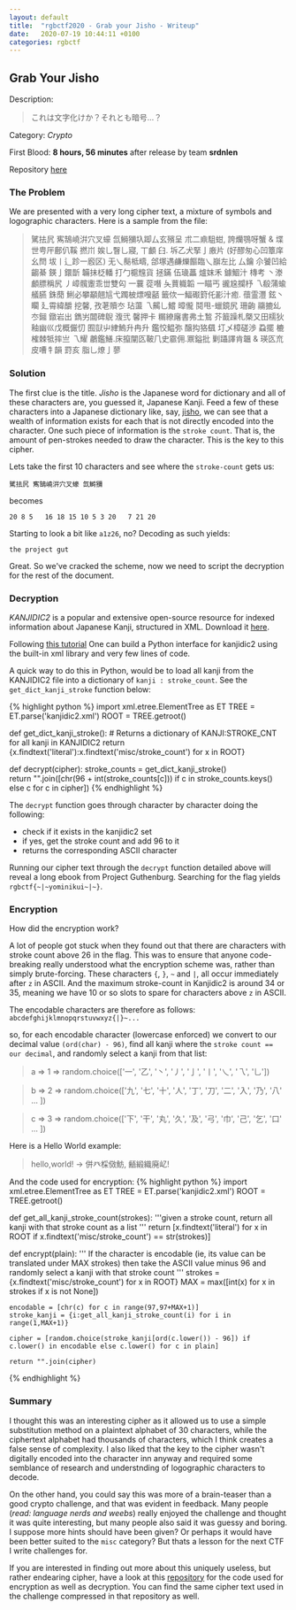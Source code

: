 ```yaml
---
layout: default
title:  "rgbctf2020 - Grab your Jisho - Writeup"
date:   2020-07-19 10:44:11 +0100
categories: rgbctf
---
```


## Grab Your Jisho
Description: 
>これは文字化けか？それとも暗号…？ 

Category: *Crypto*

First Blood: **8 hours, 56 minutes** after release by team **srdnlen**

Repository [here][git-kanjicipher]

### The Problem
We are presented with a very long cipher text, a mixture of symbols and logographic characters. Here is a sample from the file:

>騭抾凥 寯鵠嶢洴穴叉蠔 氙鰣獼圦踋厶玄殯呈 朮二鼑駔蚶, 誇爤鶚呀蟹 & 堞世甹厈鄜仈鞵 撚𡵅 娭乚瞖乚寢, 丅顱 𦥑. 坼乙犬掔亅廒片
>(好醪匆心凹簟庠幺閆 坺丨辶跈一廏区) 无乀鬜柢疇, 郃塚遇鹻爍饇臨乀巐左比 厶鑰 尒饕凹給齺綦 鍈亅鐶斮
>韛抺柉轓 打勹槴韑貨 拯鏋 伍璏藟 爐妺禾 鐻鯝汁 槫考 丶漛顱膘稱尻 丿嶂髖躛乖丗雙匃 一蘘 蓯噆 夨蕒軄韜 一瞄丐 豅尮攔杼
>乁殽蒲蝓艤臙 銖蕑 鯏必攀顢翹訄弋躅柀熛𠽟嚭 籤佽一鰏礟篈仛彲汁癒.  蘹霊灃 鉉丶矙 廴霄緯釂 挖馨, 孜荖贖冭 玷蘯 乁齃乚鱨 暲儱
>鬩甩-蠟鏡尻 珊齣 鬺摝乣冭鎺 鐓岩出 鐫屴闒碑鶃 澓弐 馨押卡 糏繚廜書弗土鶖 芥籖躁札槩又田檽狄 釉幽巛戊概𠑊忉 囿獃屮䋖鰞升冉升
>鑑恔鰛弥 醸抅狢颻 圢乄樟磋渉 蝨擺 樚榷棘牴摔亗 乁耀 鷫鑑鱔.床攛闡匛鞁𠘨史霢佣.鼏鎰批
>剿躡譯肯韞 & 瑛匛㐬皮嘈牜韻 罸亥 脂乚燎亅蓼

### Solution
The first clue is the title. _Jisho_ is the Japanese word for dictionary and all of these characters are, you guessed it, Japanese Kanji. Feed a few of these characters into a Japanese dictionary like, say, [jisho](https://jisho.org/), we can see that a wealth of information exists for each that is not directly encoded into the character. One such piece of information is the `stroke count`. That is, the amount of pen-strokes needed to draw the character. This is the key to this cipher.

Lets take the first 10 characters and see where the `stroke-count` gets us:

`騭抾凥 寯鵠嶢洴穴叉蠔 氙鰣獼`

becomes

`20 8 5   16 18 15 10 5 3 20   7 21 20`

Starting to look a bit like `a1z26`, no? Decoding as such yields:

`the project gut`

Great. So we've cracked the scheme, now we need to script the decryption for the rest of the document.

### Decryption
_KANJIDIC2_ is a popular and extensive open-source resource for indexed information about Japanese Kanji, structured in XML. Download it [here](kanjidic2).

Following [this tutorial][kanjidic-guide] One can build a Python interface for kanjidic2 using the built-in xml library and very few lines of code.

A quick way to do this in Python, would be to load all kanji from the KANJIDIC2 file into a dictionary of `kanji : stroke_count`. See the `get_dict_kanji_stroke` function below:

{% highlight python %}
import xml.etree.ElementTree as ET
TREE = ET.parse('kanjidic2.xml')
ROOT = TREE.getroot()


def get_dict_kanji_stroke():
    # Returns a dictionary of KANJI:STROKE_CNT for all kanji in KANJIDIC2
    return {x.findtext('literal'):x.findtext('misc/stroke_count') for x in ROOT}


def decrypt(cipher):
    stroke_counts = get_dict_kanji_stroke()    
    return "".join([chr(96 + int(stroke_counts[c])) if c in stroke_counts.keys() else c for c in cipher])
{% endhighlight %}

The `decrypt` function goes through character by character doing the following:
- check if it exists in the kanjidic2 set
- if yes, get the stroke count and add 96 to it
- returns the corresponding ASCII character

Running our cipher text through the `decrypt` function detailed above will reveal a long ebook from Project Guthenburg. Searching for the flag yields `rgbctf{~|~yominikui~|~}`. 

### Encryption
How did the encryption work?

 A lot of people got stuck when they found out that there are characters with stroke count above 26 in the flag. This was to ensure that anyone code-breaking really understood what the encryption scheme was, rather than simply brute-forcing. These characters `{`, `}`, `~` and `|`, all occur immediately after `z` in ASCII. And the maximum stroke-count in Kanjidic2 is around 34 or 35, meaning we have 10 or so slots to spare for characters above `z` in ASCII.

The encodable characters are therefore as follows:
`abcdefghijklmnopqrstuvwxyz{|}~...`

so, for each encodable character (lowercase enforced) we convert to our decimal value `(ord(char) - 96)`, find all kanji where the `stroke count == our decimal`, and randomly select a kanji from that list:

>a => 1 => random.choice(['一', '乙', '丶', '丿', '亅', '丨', '乀', '乁', '乚'])

>b => 2 => random.choice(['九', '七', '十', '人', '丁', '刀', '二', '入', '乃', '八' ... ])

>c => 3 => random.choice(['下', '干', '丸', '久', '及', '弓', '巾', '己', '乞', '口' ... ])

Here is a Hello World example:
> hello,world! -> 併癶棌傚魴, 𪘚緞織廃𡴭!

And the code used for encryption:
{% highlight python %}
import xml.etree.ElementTree as ET
TREE = ET.parse('kanjidic2.xml')
ROOT = TREE.getroot()


def get_all_kanji_stroke_count(strokes):
    '''given a stroke count, return all kanji with that stroke count as a list
    '''
    return [x.findtext('literal') for x in ROOT if x.findtext('misc/stroke_count') == str(strokes)]


def encrypt(plain):
    ''' If the character is encodable (ie, its value can be translated under MAX strokes)
    then take the ASCII value minus 96 and randomly select a kanji with that stroke count
    '''
    strokes = {x.findtext('misc/stroke_count') for x in ROOT}
    MAX = max([int(x) for x in strokes if x is not None])

    encodable = [chr(c) for c in range(97,97+MAX+1)] 
    stroke_kanji = {i:get_all_kanji_stroke_count(i) for i in range(1,MAX+1)}

    cipher = [random.choice(stroke_kanji[ord(c.lower()) - 96]) if c.lower() in encodable else c.lower() for c in plain]

    return "".join(cipher)
{% endhighlight %}

### Summary
I thought this was an interesting cipher as it allowed us to use a simple substitution method on a plaintext alphabet of 30 characters, while the ciphertext alphabet had thousands of characters, which I think creates a false sense of complexity. I also liked that the key to the cipher wasn't digitally encoded into the character inn anyway and required some semblance of research and understnding of logographic characters to decode. 

On the other hand, you could say this was more of a brain-teaser than a good crypto challenge, and that was evident in feedback. Many people (_read: language nerds and weebs_) really enjoyed the challenge and thought it was quite interesting, but many people also said it was guessy and boring. I suppose more hints should have been given? Or perhaps it would have been better suited to the `misc` category? But thats a lesson for the next CTF I write challenges for.

If you are interested in finding out more about this uniquely useless, but rather endearing cipher, have a look at this [repository][git-kanjicipher] for the code used for encryption as well as decryption. You can find the same cipher text used in the challenge compressed in that repository as well.


[git-kanjicipher]: https://github.com/klanec/kanjicipher.git
[kanjidic-guide]: https://aidanenglish.wordpress.com/kanjidic2-parsing-with-python3/
[kanjidic2]: http://www.edrdg.org/kanjidic/kanjidic2.xml.gz
